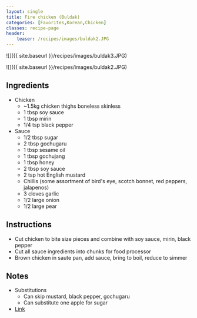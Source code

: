 ```yaml
---
layout: single
title: Fire chicken (Buldak)
categories: [Favorites,Korean,Chicken]
classes: recipe-page
header:
    teaser: /recipes/images/buldak2.JPG
---
```



![]({{ site.baseurl }}/recipes/images/buldak3.JPG)

![]({{ site.baseurl }}/recipes/images/buldak2.JPG)

## Ingredients

- Chicken
    - ~1.5kg chicken thighs boneless skinless
    - 1 tbsp soy sauce
    - 1 tbsp mirin
    - 1/4 tsp black pepper
- Sauce
    - 1/2 tbsp sugar
    - 2 tbsp gochugaru
    - 1 tbsp sesame oil
    - 1 tbsp gochujang
    - 1 tbsp honey
    - 2 tbsp soy sauce
    - 2 tsp hot English mustard
    - Chillis (some assortment of bird's eye, scotch bonnet, red peppers, jalapenos)
    - 3 cloves garlic
    - 1/2 large onion
    - 1/2 large pear

## Instructions
- Cut chicken to bite size pieces and combine with soy sauce, mirin, black pepper
- Cut all sauce ingredients into chunks for food processor
- Brown chicken in saute pan, add sauce, bring to boil, reduce to simmer 

## Notes
- Substitutions
    - Can skip mustard, black pepper, gochugaru
    - Can substitute one apple for sugar
- [Link](https://adamliaw.com/recipe/korean-fire-chicken-buldak/)